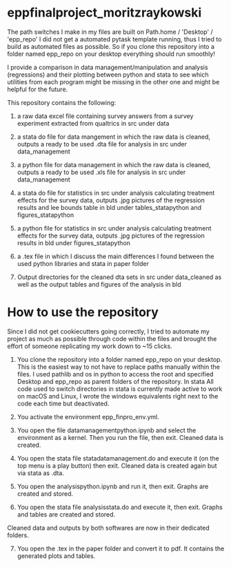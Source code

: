 # eppfinalproject_moritzraykowski
The path switches I make in my files are built on Path.home / 'Desktop' / 'epp_repo'
I did not get a automated pytask template running, thus I tried to build as automated files as possible. 
So if you clone this repository into a folder named epp_repo on your desktop everything should run smoothly!

I provide a comparison in data management/manipulation and analysis (regressions) and their plotting between python and stata to see which utilities from each program might be missing in the other one and might be helpful for the future.



This repository contains the following:

1. a raw data excel file containing survey answers from a survey experiment extracted from qualtrics in src under data

2. a stata do file for data mangement in which the raw data is cleaned, outputs a ready to be used .dta file for analysis in src under data_management

3. a python file for data management in which the raw data is cleaned, outputs a ready to be used .xls file for analysis in src under data_management

4. a stata do file for statistics in src under analysis calculating treatment effects for the survey data, outputs .jpg pictures of the regression results and lee bounds table in bld under tables_statapython and figures_statapython

5. a python file for statistics in src under analysis calculating treatment effects for the survey data, outputs .jpg pictures of the regression results in bld under figures_statapython

6. a .tex file in which I discuss the main differences I found between the used python libraries and stata in paper folder

7. Output directories for the cleaned dta sets in src under data_cleaned as well as the output tables and figures of the analysis in bld

# How to use the repository 

Since I did not get cookiecutters going correctly, I tried to automate my project as much as possible through code within the files and brought the effort of someone replicating my work down to ~15 clicks.

1. You clone the repository into a folder named epp_repo on your desktop. This is the easiest way to not have to replace paths manually within the files. I used pathlib and os in python to access the root and specified Desktop and epp_repo as parent folders of the repository. In stata All code used to switch directories in stata is currently made active to work on macOS and Linux, I wrote the windows equivalents right next to the code each time but deactivated.

2. You activate the environment epp_finpro_env.yml. 

3. You open the file datamanagementpython.ipynb and select the environment as a kernel. Then you run the file, then exit. Cleaned data is created.


4. You open the stata file statadatamanagement.do and execute it (on the top menu is a play button) then exit.  Cleaned data is created again but via stata as .dta.

5. You open the analysispython.ipynb and run it, then exit. Graphs are created and stored.

6. You open the stata file analysisstata.do and execute it, then exit. Graphs and tables are created and stored.

Cleaned data and outputs by both softwares are now in their dedicated folders.

7. You open the .tex in the paper folder and convert it to pdf. It contains the generated plots and tables. 

